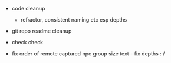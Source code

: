 - code cleanup
    - refractor, consistent naming etc esp depths
- git repo readme cleanup
- check check

- fix order of remote captured npc group size text - fix depths : /